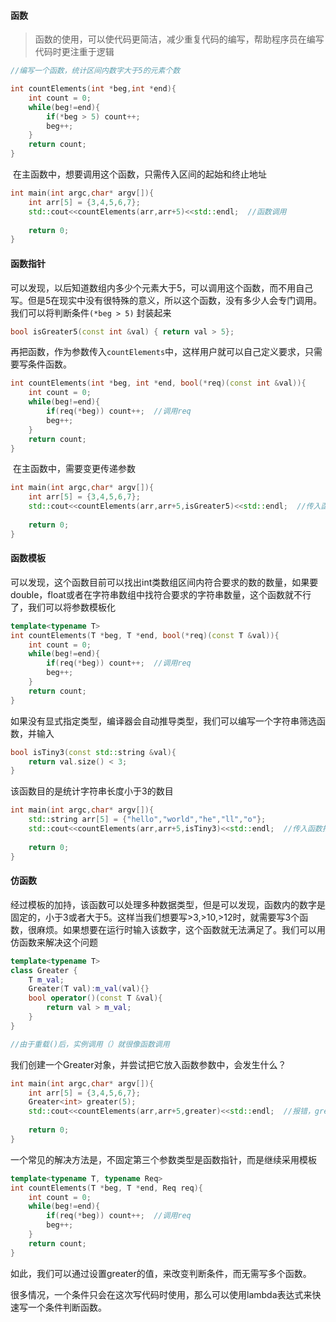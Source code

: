 #### 函数

> 函数的使用，可以使代码更简洁，减少重复代码的编写，帮助程序员在编写代码时更注重于逻辑

```c++
//编写一个函数，统计区间内数字大于5的元素个数

int countElements(int *beg,int *end){
    int count = 0;
    while(beg!=end){
        if(*beg > 5) count++;
        beg++;
    }
    return count;
}

```

​	在主函数中，想要调用这个函数，只需传入区间的起始和终止地址

```c++
int main(int argc,char* argv[]){
    int arr[5] = {3,4,5,6,7};
    std::cout<<countElements(arr,arr+5)<<std::endl;  //函数调用
    
    return 0;
}
```

#### 函数指针

​	可以发现，以后知道数组内多少个元素大于5，可以调用这个函数，而不用自己写。但是5在现实中没有很特殊的意义，所以这个函数，没有多少人会专门调用。我们可以将判断条件`(*beg > 5)` 封装起来

```c++
bool isGreater5(const int &val) { return val > 5}; 
```

​	再把函数，作为参数传入`countElements`中，这样用户就可以自己定义要求，只需要写条件函数。

```c++
int countElements(int *beg, int *end, bool(*req)(const int &val)){
    int count = 0;
    while(beg!=end){
        if(req(*beg)) count++;  //调用req
        beg++;
    }
    return count;
}
```

​	在主函数中，需要变更传递参数

```c++
int main(int argc,char* argv[]){
    int arr[5] = {3,4,5,6,7};
    std::cout<<countElements(arr,arr+5,isGreater5)<<std::endl;  //传入函数指针
    
    return 0;
}
```

#### 函数模板

可以发现，这个函数目前可以找出int类数组区间内符合要求的数的数量，如果要double，float或者在字符串数组中找符合要求的字符串数量，这个函数就不行了，我们可以将参数模板化

```c++
template<typename T>
int countElements(T *beg, T *end, bool(*req)(const T &val)){
    int count = 0;
    while(beg!=end){
        if(req(*beg)) count++;  //调用req
        beg++;
    }
    return count;
}
```

如果没有显式指定类型，编译器会自动推导类型，我们可以编写一个字符串筛选函数，并输入

```c++
bool isTiny3(const std::string &val){
    return val.size() < 3;
}
```

该函数目的是统计字符串长度小于3的数目

```c++
int main(int argc,char* argv[]){
    std::string arr[5] = {"hello","world","he","ll","o"};
    std::cout<<countElements(arr,arr+5,isTiny3)<<std::endl;  //传入函数指针
    
    return 0;
}
```



#### 仿函数

经过模板的加持，该函数可以处理多种数据类型，但是可以发现，函数内的数字是固定的，小于3或者大于5。这样当我们想要写>3,>10,>12时，就需要写3个函数，很麻烦。如果想要在运行时输入该数字，这个函数就无法满足了。我们可以用仿函数来解决这个问题

```c++
template<typename T>
class Greater {
    T m_val;
    Greater(T val):m_val(val){}
    bool operator()(const T &val){
        return val > m_val;
    }
}

//由于重载()后，实例调用（）就很像函数调用
```

我们创建一个Greater对象，并尝试把它放入函数参数中，会发生什么？

```c++
int main(int argc,char* argv[]){
    int arr[5] = {3,4,5,6,7};
    Greater<int> greater(5);
    std::cout<<countElements(arr,arr+5,greater)<<std::endl;  //报错，greater并不是函数，无法给函数指针赋值
    
    return 0;
}
```

一个常见的解决方法是，不固定第三个参数类型是函数指针，而是继续采用模板

```c++
template<typename T, typename Req>
int countElements(T *beg, T *end, Req req){
    int count = 0;
    while(beg!=end){
        if(req(*beg)) count++;  //调用req
        beg++;
    }
    return count;
}
```

如此，我们可以通过设置greater的值，来改变判断条件，而无需写多个函数。

很多情况，一个条件只会在这次写代码时使用，那么可以使用lambda表达式来快速写一个条件判断函数。



















